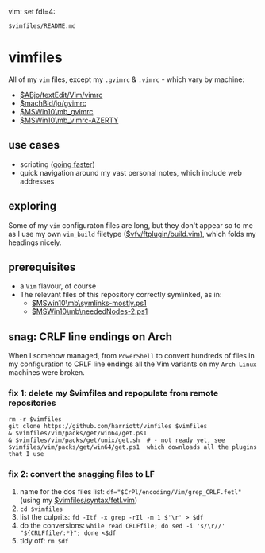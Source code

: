 vim: set fdl=4:

    $vimfiles/README.md

# vimfiles
All of my `vim` files, except my `.gvimrc` &amp; `.vimrc` - which vary by machine:

- [$ABjo/textEdit/Vim/vimrc](https://github.com/harriott/OS-ArchBuilds/blob/master/jo/textEdit/Vim/vimrc)
- [$machBld/jo/gvimrc](https://github.com/harriott/OS-ArchBuilds/blob/master/mb-sbMb/jo/gvimrc)
- [$MSWin10\mb\_gvimrc](https://github.com/harriott/OS-MSWin10/blob/master/mb/_gvimrc)
- [$MSWin10\mb\_vimrc-AZERTY](https://github.com/harriott/OS-MSWin10/blob/master/mb/_vimrc-AZERTY)

## use cases
- scripting ([going faster](https://harriott.github.io/))
- quick navigation around my vast personal notes, which include web addresses

## exploring
Some of my `vim` configuraton files are long, but they don't appear so to me as I use my own `vim_build` filetype ([$vfv/ftplugin/build.vim](https://github.com/harriott/vimfiles/blob/master/vim/ftplugin/build.vim)), which folds my headings nicely.

## prerequisites
- a `Vim` flavour, of course
- The relevant files of this repository correctly symlinked, as in:
    - [ $MSwin10\mb\symlinks-mostly.ps1 ](https://github.com/harriott/OS-MSWin10/blob/master/mb/symlinks-mostly.ps1)
    - [$MSWin10\mb\neededNodes-2.ps1](https://github.com/harriott/OS-MSWin10/blob/master/mb/neededNodes-2.ps1)

## snag: CRLF line endings on Arch
When I somehow managed, from `PowerShell` to convert hundreds of files in my configuration to CRLF line endings all the Vim variants on my `Arch Linux` machines were broken.

### fix 1: delete my $vimfiles and repopulate from remote repositories
    rm -r $vimfiles
    git clone https://github.com/harriott/vimfiles $vimfiles
    & $vimfiles/vim/packs/get/win64/get.ps1
    & $vimfiles/vim/packs/get/unix/get.sh  # - not ready yet, see  $vimfiles/vim/packs/get/win64/get.ps1  which downloads all the plugins that I use

### fix 2: convert the snagging files to LF
1. name for the dos files list: `df="$CrPl/encoding/Vim/grep_CRLF.fetl"` (using my [$vimfiles/syntax/fetl.vim](https://github.com/harriott/vimfiles/blob/master/vim/syntax/fetl.vim))
1. `cd $vimfiles`
1. list the culprits: `fd -Itf -x grep -rIl -m 1 $'\r' > $df`
1. do the conversions: `while read CRLFfile; do sed -i 's/\r//' "${CRLFfile/:*}"; done <$df`
1. tidy off: `rm $df`

